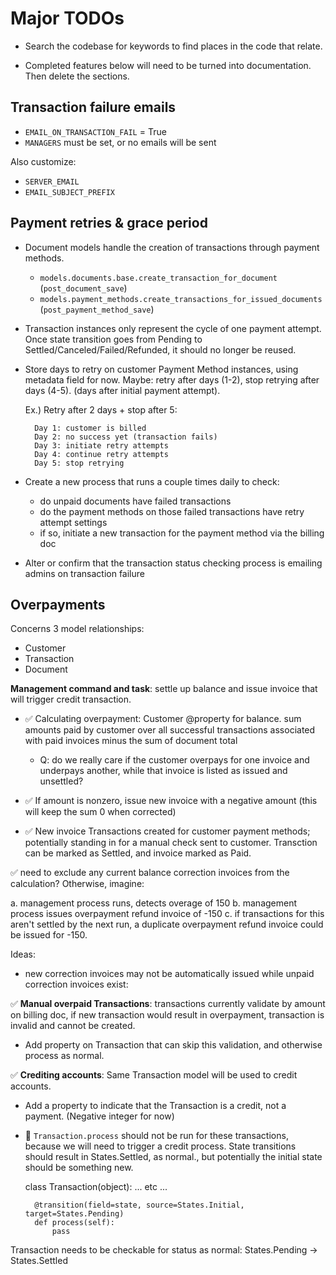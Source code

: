 # Major TODOs

 * Search the codebase for keywords to find places in the code that relate.

 * Completed features below will need to be turned into documentation. Then
   delete the sections.


## Transaction failure emails

* `EMAIL_ON_TRANSACTION_FAIL` = True
* `MANAGERS` must be set, or no emails will be sent

Also customize:

* `SERVER_EMAIL`
* `EMAIL_SUBJECT_PREFIX`

## Payment retries & grace period

* Document models handle the creation of transactions through payment methods.

  - `models.documents.base.create_transaction_for_document`
      (`post_document_save`)
  - `models.payment_methods.create_transactions_for_issued_documents`
      (`post_payment_method_save`)


* Transaction instances only represent the cycle of one payment attempt. Once
  state transition goes from Pending to Settled/Canceled/Failed/Refunded, it
  should no longer be reused.

* Store days to retry on customer Payment Method instances, using metadata
  field for now. Maybe: retry after days (1-2), stop retrying after days (4-5).
  (days after initial payment attempt). 
  
    Ex.) Retry after 2 days + stop after 5:

        Day 1: customer is billed
        Day 2: no success yet (transaction fails)
        Day 3: initiate retry attempts
        Day 4: continue retry attempts
        Day 5: stop retrying

* Create a new process that runs a couple times daily to check:

  - do unpaid documents have failed transactions
  - do the payment methods on those failed transactions have retry attempt settings
  - if so, initiate a new transaction for the payment method via the billing doc

* Alter or confirm that the transaction status checking process is emailing
  admins on transaction failure

## Overpayments

Concerns 3 model relationships:

 - Customer
 - Transaction
 - Document

__Management command and task__: settle up balance and issue invoice that
will trigger credit transaction.

- ✅ Calculating overpayment: Customer @property for balance. sum amounts paid
  by customer over all successful transactions associated with paid invoices
  minus the sum of document total

  - Q: do we really care if the customer overpays for one invoice and underpays
    another, while that invoice is listed as issued and unsettled?

- ✅ If amount is nonzero, issue new invoice with a negative amount (this will
  keep the sum 0 when corrected)

- ✅ New invoice Transactions created for customer payment methods; potentially
  standing in for a manual check sent to customer. Transction can be marked
  as Settled, and invoice marked as Paid.

✅ need to exclude any current balance correction invoices from the
calculation? Otherwise, imagine: 

a. management process runs, detects overage of 150
b. management process issues overpayment refund invoice of -150
c. if transactions for this aren't settled by the next run, a duplicate
   overpayment refund invoice could be issued for -150.

Ideas:
- new correction invoices may not be automatically issued while unpaid
  correction invoices exist: 



✅ __Manual overpaid Transactions__: transactions currently validate by amount on
billing doc, if new transaction would result in overpayment, transaction is
invalid and cannot be created.

- Add property on Transaction that can skip this validation, and otherwise
  process as normal.


✅ __Crediting accounts__: Same Transaction model will be used to credit accounts.

- Add a property to indicate that the Transaction is a credit, not a payment.
  (Negative integer for now)

- 🚫 `Transaction.process` should not be run for these transactions, because we
  will need to trigger a credit process. State transitions should result in
  States.Settled, as normal., but potentially the initial state should be
  something new.

    class Transaction(object):
        ... etc ... 

        @transition(field=state, source=States.Initial, target=States.Pending)
        def process(self):
            pass

Transaction needs to be checkable for status as normal: States.Pending ->
States.Settled


